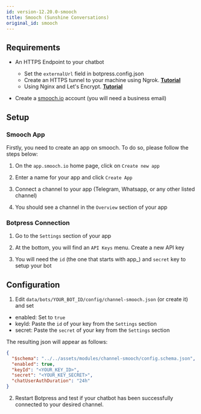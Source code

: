 ```yaml
---
id: version-12.20.0-smooch
title: Smooch (Sunshine Conversations)
original_id: smooch
---
```


## Requirements

- An HTTPS Endpoint to your chatbot

  - Set the `externalUrl` field in botpress.config.json
  - Create an HTTPS tunnel to your machine using Ngrok. [**Tutorial**](https://api.slack.com/tutorials/tunneling-with-ngrok)
  - Using Nginx and Let's Encrypt. [**Tutorial**](https://www.digitalocean.com/community/tutorials/how-to-secure-nginx-with-let-s-encrypt-on-ubuntu-16-04)

- Create a [smooch.io](https://smooch.io/) account (you will need a business email)

## Setup

### Smooch App
Firstly, you need to create an app on smooch. To do so, please follow the steps below:

1. On the `app.smooch.io` home page, click on `Create new app`

2. Enter a name for your app and click `Create App`

3. Connect a channel to your app (Telegram, Whatsapp, or any other listed channel)

4. You should see a channel in the `Overview` section of your app

### Botpress Connection

1. Go to the `Settings` section of your app

2. At the bottom, you will find an `API Keys` menu. Create a new API key

3. You will need the `id` (the one that starts with app\_) and `secret` key to setup your bot

## Configuration

1. Edit `data/bots/YOUR_BOT_ID/config/channel-smooch.json` (or create it) and set

- enabled: Set to `true`
- keyId: Paste the `id` of your key from the `Settings` section
- secret: Paste the `secret` of your key from the `Settings` section

The resulting json will appear as follows:

```json
{
  "$schema": "../../assets/modules/channel-smooch/config.schema.json",
  "enabled": true,
  "keyId": "<YOUR_KEY_ID>",
  "secret": "<YOUR_KEY_SECRET>",
  "chatUserAuthDuration": "24h"
}
```

2. Restart Botpress and test if your chatbot has been successfully connected to your desired channel.
